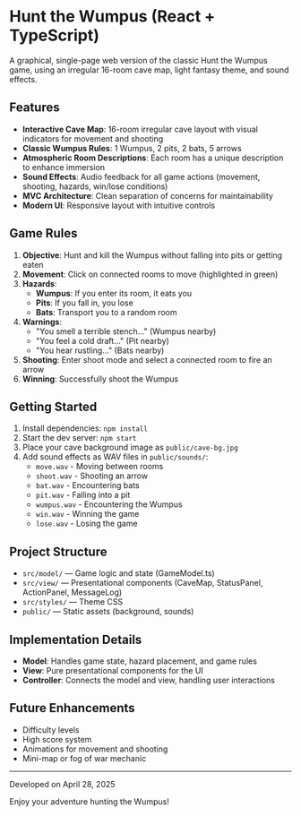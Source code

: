 # Hunt the Wumpus (React + TypeScript)

A graphical, single-page web version of the classic Hunt the Wumpus game, using an irregular 16-room cave map, light fantasy theme, and sound effects.

## Features
- **Interactive Cave Map**: 16-room irregular cave layout with visual indicators for movement and shooting
- **Classic Wumpus Rules**: 1 Wumpus, 2 pits, 2 bats, 5 arrows
- **Atmospheric Room Descriptions**: Each room has a unique description to enhance immersion
- **Sound Effects**: Audio feedback for all game actions (movement, shooting, hazards, win/lose conditions)
- **MVC Architecture**: Clean separation of concerns for maintainability
- **Modern UI**: Responsive layout with intuitive controls

## Game Rules
1. **Objective**: Hunt and kill the Wumpus without falling into pits or getting eaten
2. **Movement**: Click on connected rooms to move (highlighted in green)
3. **Hazards**:
   - **Wumpus**: If you enter its room, it eats you
   - **Pits**: If you fall in, you lose
   - **Bats**: Transport you to a random room
4. **Warnings**:
   - "You smell a terrible stench..." (Wumpus nearby)
   - "You feel a cold draft..." (Pit nearby)
   - "You hear rustling..." (Bats nearby)
5. **Shooting**: Enter shoot mode and select a connected room to fire an arrow
6. **Winning**: Successfully shoot the Wumpus

## Getting Started
1. Install dependencies: `npm install`
2. Start the dev server: `npm start`
3. Place your cave background image as `public/cave-bg.jpg`
4. Add sound effects as WAV files in `public/sounds/`:
   - `move.wav` - Moving between rooms
   - `shoot.wav` - Shooting an arrow
   - `bat.wav` - Encountering bats
   - `pit.wav` - Falling into a pit
   - `wumpus.wav` - Encountering the Wumpus
   - `win.wav` - Winning the game
   - `lose.wav` - Losing the game

## Project Structure
- `src/model/` — Game logic and state (GameModel.ts)
- `src/view/` — Presentational components (CaveMap, StatusPanel, ActionPanel, MessageLog)
- `src/styles/` — Theme CSS
- `public/` — Static assets (background, sounds)

## Implementation Details
- **Model**: Handles game state, hazard placement, and game rules
- **View**: Pure presentational components for the UI
- **Controller**: Connects the model and view, handling user interactions

## Future Enhancements
- Difficulty levels
- High score system
- Animations for movement and shooting
- Mini-map or fog of war mechanic

---

Developed on April 28, 2025

Enjoy your adventure hunting the Wumpus!
